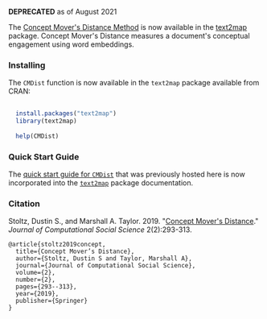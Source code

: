 **DEPRECATED** as of August 2021 

The [Concept Mover's Distance Method](https://culturalcartography.gitlab.io/text2map/reference/CMDist.html) is now available in the [text2map](https://culturalcartography.gitlab.io/text2map/) package. Concept Mover's Distance measures a document's conceptual engagement using word embeddings.

### Installing

The `CMDist` function is now available in the `text2map` package available from CRAN:

```r
  
  install.packages("text2map")
  library(text2map)
  
  help(CMDist)

```


### Quick Start Guide 

The [quick start guide for `CMDist`](https://culturalcartography.gitlab.io/text2map/articles/CMDist-concept-movers-distance.html) that was previously hosted here is now incorporated into the [`text2map`](https://culturalcartography.gitlab.io/text2map/index.html) package documentation.

### Citation

Stoltz, Dustin S., and Marshall A. Taylor. 2019. "[Concept Mover's Distance](https://link.springer.com/article/10.1007/s42001-019-00048-6)." *Journal of Computational Social Science* 2(2):293-313.

```
@article{stoltz2019concept,
  title={Concept Mover’s Distance},
  author={Stoltz, Dustin S and Taylor, Marshall A},
  journal={Journal of Computational Social Science},
  volume={2},
  number={2},
  pages={293--313},
  year={2019},
  publisher={Springer}
}
```
